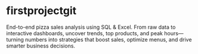 # firstprojectgit
End-to-end pizza sales analysis using SQL &amp; Excel. From raw data to interactive dashboards, uncover trends, top products, and peak hours—turning numbers into strategies that boost sales, optimize menus, and drive smarter business decisions.
